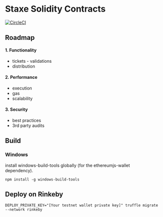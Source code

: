 # Staxe Solidity Contracts
[![CircleCI](https://circleci.com/gh/staxe/solidity-contracts/tree/master.svg?style=shield)](https://circleci.com/gh/staxe/solidity-contracts/tree/master)


## Roadmap

#### 1. Functionality

* tickets - validations
* distribution

#### 2. Performance

* execution
* gas
* scalability

#### 3. Security

* best practices
* 3rd party audits 

## Build

### Windows

install windows-build-tools globally (for the ethereumjs-wallet dependency).

```
npm install -g windows-build-tools
```

## Deploy on Rinkeby

```
DEPLOY_PRIVATE_KEY="[Your testnet wallet private key]" truffle migrate --network rinkeby
``` 